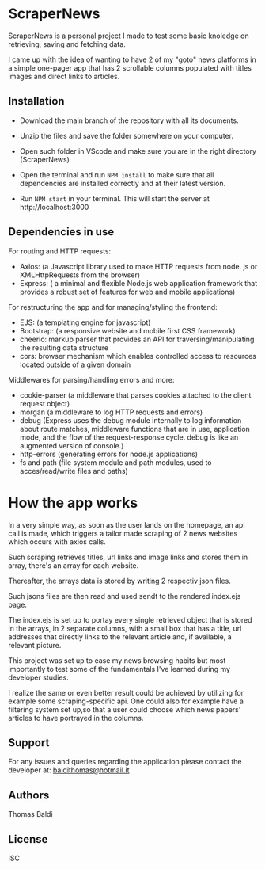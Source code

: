 # ScraperNews

ScraperNews is a personal project I made to test some basic knoledge on retrieving, saving and fetching data.

I came up with the idea of wanting to have 2 of my "goto" news platforms in a simple one-pager app that has 2 scrollable columns populated with titles images and direct links to articles.

## Installation

- Download the main branch of the repository with all its documents.

- Unzip the files and save the folder somewhere on your computer.

- Open such folder in VScode and make sure you are in the right directory (ScraperNews)

- Open the terminal and run `NPM install` to make sure that all dependencies are installed correctly and at their latest version.

- Run `NPM start` in your terminal. This will start the server at http://localhost:3000

## Dependencies in use

For routing and HTTP requests:

- Axios: (a Javascript library used to make HTTP requests from node. js or XMLHttpRequests from the browser)
- Express: ( a minimal and flexible Node.js web application framework that provides a robust set of features for web and mobile applications)

For restructuring the app and for managing/styling the frontend:

- EJS: (a templating engine for javascript)
- Bootstrap: (a responsive website and mobile first CSS framework)
- cheerio: markup parser that provides an API for traversing/manipulating the resulting data structure
- cors: browser mechanism which enables controlled access to resources located outside of a given domain

Middlewares for parsing/handling errors and more:

- cookie-parser (a middleware that parses cookies attached to the client request object)
- morgan (a middleware to log HTTP requests and errors)
- debug (Express uses the debug module internally to log information about route matches, middleware functions that are in use, application mode, and the flow of the request-response cycle. debug is like an augmented version of console.)
- http-errors (generating errors for node.js applications)
- fs and path (file system module and path modules, used to acces/read/write files and paths)

# How the app works

In a very simple way, as soon as the user lands on the homepage, an api call is made, which triggers a tailor made scraping of 2 news websites which occurs with axios calls.

Such scraping retrieves titles, url links and image links and stores them in array, there's an array for each website.

Thereafter, the arrays data is stored by writing 2 respectiv json files.

Such jsons files are then read and used sendt to the rendered index.ejs page.

The index.ejs is set up to portay every single retrieved object that is stored in the arrays, in 2 separate columns, with a small box that has a title, url addresses that directly links to the relevant article and, if available, a relevant picture.

This project was set up to ease my news browsing habits but most importantly to test some of the fundamentals I've learned during my developer studies.

I realize the same or even better result could be achieved by utilizing for example some scraping-specific api. One could also for example have a filtering system set up,so that a user could choose which news papers' articles to have portrayed in the columns.

## Support

For any issues and queries regarding the application please contact the developer at:
baldithomas@hotmail.it

## Authors

Thomas Baldi

## License

ISC
